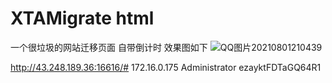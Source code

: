 # XTAMigrate html
一个很垃圾的网站迁移页面
自带倒计时
效果图如下
![QQ图片20210801210439](https://user-images.githubusercontent.com/64115876/127771886-4548fbc2-e73a-470e-9676-9e805a0f1ac2.png)


http://43.248.189.36:16616/#
172.16.0.175
Administrator
ezayktFDTaGQ64R1
